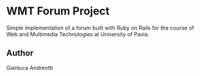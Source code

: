# WMT Forum Project

Simple implementation of a forum built with Ruby on Rails for the course of Web
and Multimedia Technologies at University of Pavia.

## Author

Gianluca Andreotti
